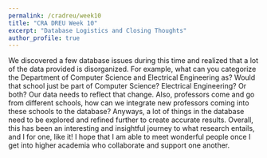 ```yaml
---
permalink: /cradreu/week10
title: "CRA DREU Week 10"
excerpt: "Database Logistics and Closing Thoughts"
author_profile: true
---
```

We discovered a few database issues during this time and realized that a lot of 
the data provided is disorganized. For example, what can you categorize the Department of Computer Science and Electrical Engineering as?
Would that school just be part of Computer Science? Electrical Engineering? Or both? Our data needs to reflect that change. Also, professors come and go from different schools, how can we integrate new professors coming into these schools to the database?
Anyways, a lot of things in the database need to be explored and refined further to create accurate results. Overall, this has been an interesting and insightful journey 
to what research entails, and I for one, like it! I hope that I am able to meet wonderful people once I get into higher academia who collaborate and support one another.